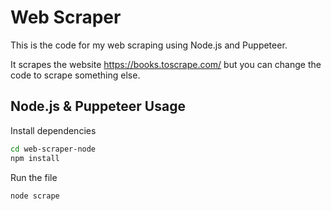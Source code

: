 # Web Scraper

This is the code for my web scraping using Node.js and Puppeteer.

It scrapes the website https://books.toscrape.com/ but you can change the code to scrape something else.

## Node.js & Puppeteer Usage

Install dependencies

```bash
cd web-scraper-node
npm install
```

Run the file

```bash
node scrape
```
